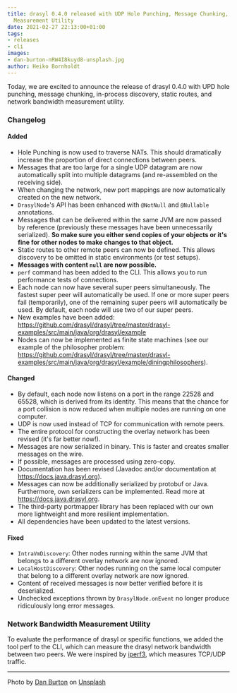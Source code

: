 ```yaml
---
title: drasyl 0.4.0 released with UDP Hole Punching, Message Chunking, and Bandwidth
  Measurement Utility
date: 2021-02-27 22:13:00+01:00
tags:
- releases
- cli
images:
- dan-burton-nRW4I8kuyd8-unsplash.jpg
author: Heiko Bornholdt
---
```



Today, we are excited to announce the release of drasyl 0.4.0 with UPD hole punching, message chunking, in-process discovery, static routes, and network bandwidth measurement utility.

<!--more-->

### Changelog

#### Added

- Hole Punching is now used to traverse NATs. This should dramatically increase the proportion of
  direct connections between peers.
- Messages that are too large for a single UDP datagram are now automatically split into multiple
  datagrams (and re-assembled on the receiving side).
- When changing the network, new port mappings are now automatically created on the new network.
- `DrasylNode`'s API has been enhanced with `@NotNull` and `@Nullable` annotations.
- Messages that can be delivered within the same JVM are now passed by reference (previously these
  messages have been unnecessarily serialized). 
  **So make sure you either send copies of your objects or it's 
  fine for other nodes to make changes to that object.**
- Static routes to other remote peers can now be defined. This allows discovery to be omitted in
  static environments (or test setups).
- **Messages with content `null` are now possible.**
- `perf` command has been added to the CLI. This allows you to run performance tests of connections.
- Each node can now have several super peers simultaneously. The fastest super peer will
  automatically be used. If one or more super peers fail (temporarily), one of the remaining super
  peers will automatically be used. By default, each node will use two of our super peers.
- New examples have been added:
  https://github.com/drasyl/drasyl/tree/master/drasyl-examples/src/main/java/org/drasyl/example
- Nodes can now be implemented as finite state machines (see our example of the philosopher
  problem: https://github.com/drasyl/drasyl/tree/master/drasyl-examples/src/main/java/org/drasyl/example/diningphilosophers).

#### Changed

- By default, each node now listens on a port in the range 22528 and 65528, which is derived from 
  its identity. This means that the chance for a port collision is now reduced when
  multiple nodes are running on one computer.
- UDP is now used instead of TCP for communication with remote peers.
- The entire protocol for constructing the overlay network has been revised (it's far better now!).
- Messages are now serialized in binary. This is faster and creates smaller messages on the wire.
- If possible, messages are processed using zero-copy.
- Documentation has been revised (Javadoc and/or documentation at https://docs.java.drasyl.org).
- Messages can now be additionally serialized by protobuf or Java. Furthermore, own serializers can
  be implemented. Read more at https://docs.java.drasyl.org.
- The third-party portmapper library has been replaced with our own more lightweight 
  and more resilient implementation.
- All dependencies have been updated to the latest versions.

#### Fixed

- `IntraVmDiscovery`: Other nodes running within the same JVM that belongs to a different overlay
  network are now ignored.
- `LocalHostDiscovery`: Other nodes running on the same local computer that belong to a different
  overlay network are now ignored.
- Content of received messages is now better verified before it is deserialized.
- Unchecked exceptions thrown by `DrasylNode.onEvent` no longer produce ridiculously long error
  messages.

### Network Bandwidth Measurement Utility

To evaluate the performance of drasyl or specific functions, we added the tool perf to the CLI, which can measure the drasyl network bandwidth between two peers. We were inspired by [iperf3](https://github.com/esnet/iperf), which measures TCP/UDP traffic.

---

Photo by [Dan Burton](https://unsplash.com/@dan__burton) on [Unsplash](https://unsplash.com/)